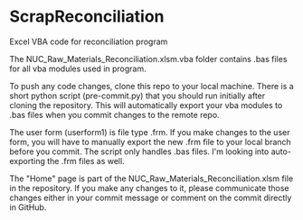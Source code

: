 # ScrapReconciliation
Excel VBA code for reconciliation program 

The NUC_Raw_Materials_Reconciliation.xlsm.vba folder contains .bas files for all vba modules used in program.  

To push any code changes, clone this repo to your local machine.  There is a short python script (pre-commit.py) that you should run initially after cloning the repository.  This will automatically export your vba modules to .bas files when you commit changes to the remote repo.

The user form (userform1) is file type .frm.  If you make changes to the user form, you will have to manually export the new .frm file to your local branch before you commit.  The script only handles .bas files.  I'm looking into auto-exporting the .frm files as well.

The "Home" page is part of the NUC_Raw_Materials_Reconciliation.xlsm file in the repository.  If you make any changes to it, please communicate those changes either in your commit message or comment on the commit directly in GitHub.
